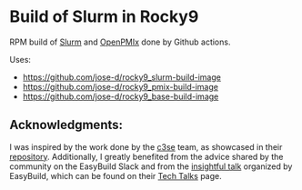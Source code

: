 # Build of Slurm in Rocky9

RPM build of [Slurm](https://github.com/SchedMD/slurm) and [OpenPMIx](https://github.com/openpmix/openpmix) done by Github actions.

Uses:

* https://github.com/jose-d/rocky9_slurm-build-image
* https://github.com/jose-d/rocky9_pmix-build-image
* https://github.com/jose-d/rocky9_base-build-image

## Acknowledgments:

I was inspired by the work done by the [c3se](https://github.com/c3se) team, as showcased in their [repository](https://github.com/c3se/containers/tree/master/rpm-builds). Additionally, I greatly benefited from the advice shared by the community on the EasyBuild Slack and from the [insightful talk](https://github.com/easybuilders/easybuild/wiki/EasyBuild-tech-talks-I:-Open-MPI) organized by EasyBuild, which can be found on their [Tech Talks](https://easybuild.io/tech-talks/) page.
